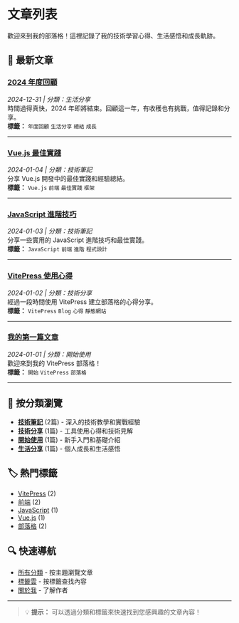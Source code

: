 # 文章列表

歡迎來到我的部落格！這裡記錄了我的技術學習心得、生活感悟和成長軌跡。

## 📝 最新文章

### [2024 年度回顧](/posts/2024-review.md)
*2024-12-31 | 分類：生活分享*  
時間過得真快，2024 年即將結束。回顧這一年，有收穫也有挑戰，值得記錄和分享。  
**標籤：** `年度回顧` `生活分享` `總結` `成長`

---

### [Vue.js 最佳實踐](/posts/vue-best-practices.md)
*2024-01-04 | 分類：技術筆記*  
分享 Vue.js 開發中的最佳實踐和經驗總結。  
**標籤：** `Vue.js` `前端` `最佳實踐` `框架`

---

### [JavaScript 進階技巧](/posts/javascript-advanced.md)
*2024-01-03 | 分類：技術筆記*  
分享一些實用的 JavaScript 進階技巧和最佳實踐。  
**標籤：** `JavaScript` `前端` `進階` `程式設計`

---

### [VitePress 使用心得](/posts/vitepress-experience.md)
*2024-01-02 | 分類：技術分享*  
經過一段時間使用 VitePress 建立部落格的心得分享。  
**標籤：** `VitePress` `Blog` `心得` `靜態網站`

---

### [我的第一篇文章](/posts/first-post.md)
*2024-01-01 | 分類：開始使用*  
歡迎來到我的 VitePress 部落格！  
**標籤：** `開始` `VitePress` `部落格`

---

## 📂 按分類瀏覽

- **[技術筆記](/categories/tech-notes.md)** (2篇) - 深入的技術教學和實戰經驗
- **[技術分享](/categories/tech-sharing.md)** (1篇) - 工具使用心得和技術見解
- **[開始使用](/categories/getting-started.md)** (1篇) - 新手入門和基礎介紹
- **[生活分享](/categories/life-sharing.md)** (1篇) - 個人成長和生活感悟

## 🏷️ 熱門標籤

- [VitePress](/tags/vitepress.md) (2)
- [前端](/tags/frontend.md) (2)
- [JavaScript](/tags/javascript.md) (1)
- [Vue.js](/tags/vue.md) (1)
- [部落格](/tags/blog.md) (2)

## 🔍 快速導航

- [所有分類](/categories/) - 按主題瀏覽文章
- [標籤雲](/tags/) - 按標籤查找內容
- [關於我](/about.md) - 了解作者

---

> 💡 **提示：** 可以透過分類和標籤來快速找到您感興趣的文章內容！ 